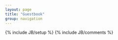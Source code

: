 ```yaml
---
layout: page
title: "Guestbook"
group: navigation
---
```

{% include JB/setup %}
{% include JB/comments %}
